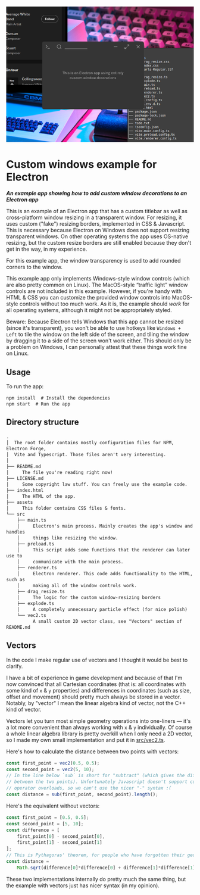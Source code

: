 
![](example_screenshot.png)

# Custom windows example for Electron
***An example app showing how to add custom window decorations to an Electron app***

This is an example of an Electron app that has a custom titlebar as well as
cross-platform window resizing in a transparent window.
For resizing, it uses custom ("fake") resizing borders, implemented in
CSS & Javascript. This is necessary because Electron on Windows
does not support resizing
transparent windows.
On other operating systems the app uses OS-native
resizing, but the custom resize borders are still enabled because they don't get
in the way, in my experience.

For this example app, the window transparency is used to add
rounded corners to the window.

This example app only implements Windows-style window controls
(which are also pretty common on Linux).
The MacOS-style “traffic light” window controls are not included in this
example.
However, if you're handy with HTML & CSS
you can customize the provided window controls into MacOS-style
controls without too much work.
As it is, the example should *work* for all operating systems,
although it might not be appropriately styled.

Beware: Because Electron tells Windows that this app cannot be resized
(since it's transparent), you won't be able to use hotkeys like `Windows + Left`
to tile the window on the left side of the screen, and tiling the window by
dragging it to a side of the screen won't work either.
This should only be a problem on Windows, I can personally attest
that these things work fine on Linux.


## Usage

To run the app:
```shell
npm install  # Install the dependencies
npm start  # Run the app
```


## Directory structure

```
.
│  The root folder contains mostly configuration files for NPM, Electron Forge,
│  Vite and Typescript. Those files aren't very interesting.
│
├── README.md
│     The file you're reading right now!
├── LICENSE.md
│     Some copyright law stuff. You can freely use the example code.
├── index.html
│     The HTML of the app.
├── assets
│     This folder contains CSS files & fonts.
└── src
    ├── main.ts
    │     Electron's main process. Mainly creates the app's window and handles
    │     things like resizing the window.
    ├── preload.ts
    │     This script adds some functions that the renderer can later use to
    │     communicate with the main process.
    ├── renderer.ts
    │     Electron renderer. This code adds functionality to the HTML, such as
    │     making all of the window controls work. 
    ├── drag_resize.ts
    │     The logic for the custom window-resizing borders
    ├── explode.ts
    │     A completely unnecessary particle effect (for nice polish)
    └── vec2.ts
          A small custom 2D vector class, see "Vectors" section of README.md
```


## Vectors

In the code I make regular use of vectors and I thought it would be best to
clarify.

I have a bit of experience in game development and because of that I'm now
convinced that all Cartesian coordinates
(that is: all coordinates with some kind of `x` & `y` properties)
and differences in coordinates (such as size, offset and movement)
should pretty much always be stored in a
vector.
Notably, by "vector" I mean the linear algebra kind of vector, not the C++ kind
of vector.

Vectors let you turn most simple geometry operations into one-liners —
it's a lot more convenient than always working with `x` & `y`
individually.
Of course a whole linear algebra library is pretty overkill when I only
need a 2D vector, so I made my own small implementation and put it in
[src/vec2.ts](src/vec2.ts).

Here's how to calculate the distance between two points with vectors:
```js
const first_point = vec2(0.5, 0.5);
const second_point = vec2(5, 10);
// In the line below `sub` is short for "subtract" (which gives the difference
// between the two points). Unfortunately Javascript doesn't support custom 
// operator overloads, so we can't use the nicer "-" syntax :(
const distance = sub(first_point, second_point).length();
```
Here's the equivalent without vectors:
```js
const first_point = [0.5, 0.5];
const second_point = [5, 10];
const difference = [
    first_point[0] - second_point[0],
    first_point[1] - second_point[1]
];
// This is Pythagoras' theorem, for people who have forgotten their geometry:
const distance =
    Math.sqrt(difference[0]*difference[0] + difference[1]*difference[1]);
```
These two implementations internally do pretty much the same thing,
but the example with vectors just has nicer syntax (in my opinion).